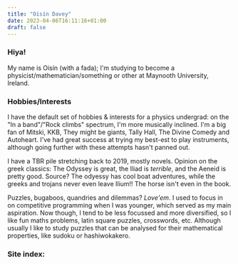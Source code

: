 ```yaml
---
title: "Oisín Davey"
date: 2023-04-06T16:11:16+01:00
draft: false
---
```


### Hiya!

My name is Oisín (with a fada); I'm studying to become a physicist/mathematician/something or other at Maynooth University, Ireland.  

### Hobbies/Interests

I have the default set of hobbies & interests for a physics undergrad: on the "In a band"/"Rock climbs" spectrum, I'm more musically inclined. I'm a big fan of Mitski, KKB, They might be giants, Tally Hall, The Divine Comedy and Autoheart. I've had great success at trying my best-est to play instruments, although going further with these attempts hasn't panned out.  

I have a TBR pile stretching back to 2019, mostly novels. Opinion on the greek classics: The Odyssey is great, the Iliad is _terrible_, and the Aeneid is pretty good. Source? The odyessy has cool boat adventures, while the greeks and trojans never even leave Ilium!! The horse isn't even in the book. 

Puzzles, bugaboos, quandries and dilemmas? _Love'em_. I used to focus in on competitive programming when I was younger, which served as my main aspiration. Now though, I tend to be less focussed and more diversified, so I like fun maths problems, latin square puzzles, crosswords, etc. Although usually I like to study puzzles that can be analysed for their mathematical properties, like sudoku or hashiwokakero.

### Site index:
